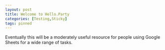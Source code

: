 ```yaml
---
layout: post
title: Welcome to Hello.Party
categories: [Testing,Sticky]
tags: pinned
---
```


Eventually this will be a moderately useful resource for people using Google Sheets for a wide range of tasks.

<!--more-->
